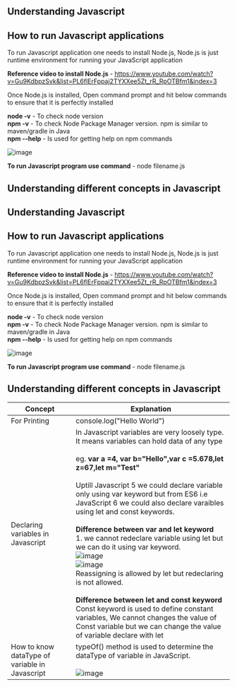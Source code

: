 ## Understanding Javascript

## How to run Javascript applications

To run Javascript application one needs to install Node.js, Node.js is just runtime environment for running your JavaScript application

**Reference video to install Node.js** - https://www.youtube.com/watch?v=Gu9KdbpzSvk&list=PL6flErFppaj2TYXXee5Zt_rR_RpOTBfm1&index=3

Once Node.js is installed, Open command prompt and hit below commands to ensure that it is perfectly installed

**node -v** - To check node version</br>
**npm -v** - To check Node Package Manager version. npm is similar to maven/gradle in Java</br>
**npm --help** - Is used for getting help on npm commands

![image](https://github.com/visheshgupta08071992/AutomationAndDSANotes/assets/52998083/b8408ff3-a38b-4585-b38d-7956d568c55e)

**To run Javascript program use command** - node filename.js


## Understanding different concepts in Javascript

## Understanding Javascript

## How to run Javascript applications

To run Javascript application one needs to install Node.js, Node.js is just runtime environment for running your JavaScript application

**Reference video to install Node.js** - https://www.youtube.com/watch?v=Gu9KdbpzSvk&list=PL6flErFppaj2TYXXee5Zt_rR_RpOTBfm1&index=3

Once Node.js is installed, Open command prompt and hit below commands to ensure that it is perfectly installed

**node -v** - To check node version</br>
**npm -v** - To check Node Package Manager version. npm is similar to maven/gradle in Java</br>
**npm --help** - Is used for getting help on npm commands

![image](https://github.com/visheshgupta08071992/AutomationAndDSANotes/assets/52998083/b8408ff3-a38b-4585-b38d-7956d568c55e)

**To run Javascript program use command** - node filename.js


## Understanding different concepts in Javascript

| Concept | Explanation |
| -------- | -------- |
| For Printing   | console.log("Hello World")    |
| Declaring variables in Javascript   |  In Javascript variables are very loosely type. It means variables can hold data of any type </br></br> eg. **var a =4, var b="Hello",var c =5.678,let z=67,let m="Test"** </br> </br> Uptill Javascript 5 we could declare variable only using var keyword but from ES6 i.e JavaScript 6 we could also declare varaibles using let and const keywords.</br></br> **Difference between var and let keyword** </br> 1. we cannot redeclare variable using let but we can do it using var keyword. </br> ![image](https://github.com/visheshgupta08071992/AutomationAndDSANotes/assets/52998083/71e277a9-fd4f-4750-8448-1802eb80a28c) </br>![image](https://github.com/visheshgupta08071992/AutomationAndDSANotes/assets/52998083/80fbeaf8-004c-4564-aa7b-e2b6f4a44fa7) </br> Reassigning is allowed by let but redeclaring is not allowed. </br></br> **Difference between let and const keyword** </br> Const keyword is used to define constant variables, We cannot changes the value of Const variable but we can change the value of variable declare with let|
|   How to know dataType of variable in Javascript  | typeOf() method is used to determine the dataType of variable in JavaScript.</br></br> ![image](https://github.com/visheshgupta08071992/AutomationAndDSANotes/assets/52998083/5c51b1b1-513d-4dd2-882f-fa3202b2b45d) |









